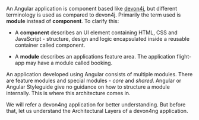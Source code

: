 An Angular application is component based like [devon4j](https://github.com/devonfw/devon4j), but different terminology is used as compared to devon4j. Primarily the term used is **module** instead of **component**.
To clarify this:

* A **component** describes an UI element containing HTML, CSS and JavaScript - structure, design and logic encapsulated inside a reusable container called component.

* A **module** describes an applications feature area. The application flight-app may have a module called booking.

An application developed using Angular consists of multiple modules. There are feature modules and special modules - *core* and *shared*. Angular or Angular Styleguide give no guidance on how to structure a module internally. This is where this architecture comes in.

We will refer a devon4ng application for better understanding. But before that, let us understand the Architectural Layers of a devon4ng application.